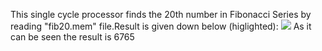 This single cycle processor finds the 20th number in Fibonacci Series by reading "fib20.mem" file.Result is given down below (higlighted):
![](result.jpg)
As it can be seen the result is 6765
